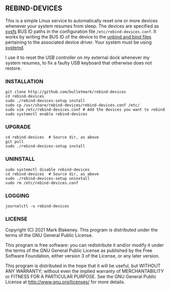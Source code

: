 ## REBIND-DEVICES

This is a simple Linux service to automatically reset one or more
devices whenever your system resumes from sleep. The devices are
specified as [sysfs](https://man7.org/linux/man-pages/man5/sysfs.5.html)
BUS ID paths in the configuration file `/etc/rebind-devices.conf`. It
works by writing the BUS ID of the device to the [unbind and bind
files](https://lwn.net/Articles/143397/) pertaining to the associated
device driver. Your system must be using
[systemd](https://www.freedesktop.org/wiki/Software/systemd/).

I use it to reset the USB controller on my external dock whenever my
system resumes, to fix a faulty USB keyboard that otherwise does not
restore.

### INSTALLATION

    git clone http://github.com/bulletmark/rebind-devices
    cd rebind-devices
    sudo ./rebind-devices-setup install
    sudo cp /usr/share/rebind-devices/rebind-devices.conf /etc/
    sudo vim /etc/rebind-devices.conf # Add the devices you want to rebind
    sudo systemctl enable rebind-devices

### UPGRADE

    cd rebind-devices  # Source dir, as above
    git pull
    sudo ./rebind-devices-setup install

### UNINSTALL

    sudo systemctl disable rebind-devices
    cd rebind-devices  # Source dir, as above
    sudo ./rebind-devices-setup uninstall
    sudo rm /etc/rebind-devices.conf

### LOGGING

    journalctl -u rebind-devices

### LICENSE

Copyright (C) 2021 Mark Blakeney. This program is distributed under the
terms of the GNU General Public License.

This program is free software: you can redistribute it and/or modify it
under the terms of the GNU General Public License as published by the
Free Software Foundation, either version 3 of the License, or any later
version.

This program is distributed in the hope that it will be useful, but
WITHOUT ANY WARRANTY; without even the implied warranty of
MERCHANTABILITY or FITNESS FOR A PARTICULAR PURPOSE. See the GNU General
Public License at <http://www.gnu.org/licenses/> for more details.

<!-- vim: se ai syn=markdown: -->
